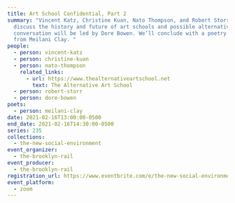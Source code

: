 ```yaml
---
title: Art School Confidential, Part 2
summary: "Vincent Katz, Christine Kuan, Nato Thompson, and Robert Storr will
  discuss the history and future of art schools and possible alternatives. The
  conversation will be led by Dore Bowen. We’ll conclude with a poetry reading
  from Meilani Clay. "
people:
  - person: vincent-katz
  - person: christine-kuan
  - person: nato-thompson
    related_links:
      - url: https://www.thealternativeartschool.net
        text: The Alternative Art School
  - person: robert-storr
  - person: dore-bowen
poets:
  - person: meilani-clay
date: 2021-02-16T13:00:00-0500
end_date: 2021-02-16T14:30:00-0500
series: 235
collections:
  - the-new-social-environment
event_organizer:
  - the-brooklyn-rail
event_producer:
  - the-brooklyn-rail
registration_url: https://www.eventbrite.com/e/the-new-social-environment-235-art-school-confidential-part-2-tickets-141203123343
event_platform:
  - zoom
---
```


